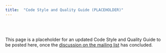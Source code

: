 ```yaml
---
title:  "Code Style and Quality Guide (PLACEHOLDER)"
---
```


<br />
<br />

This page is a placeholder for an updated Code Style and Quality Guide to be posted here, once the [discussion on the mailing list](https://lists.apache.org/thread.html/461d0922787c62447c3baff3177a0c8f34fee7c95e2896e5ddf59691@%3Cdev.flink.apache.org%3E) has concluded.


